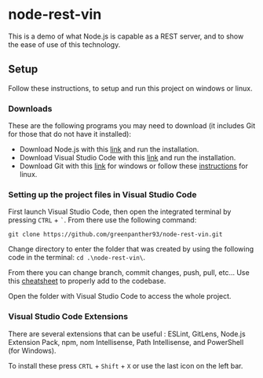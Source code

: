 # node-rest-vin

This is a demo of what Node.js is capable as a REST server, and to show the ease of use of this technology.

## Setup

Follow these instructions, to setup and run this project on windows or linux.

### Downloads

These are the following programs you may need to download (it includes Git for those that do not have it installed):

- Download Node.js with this [link](https://nodejs.org/en/) and run the installation.
- Download Visual Studio Code with this [link](https://code.visualstudio.com/Download) and run the installation.
- Download Git with this [link](https://git-scm.com/download/win) for windows or follow these [instructions](https://git-scm.com/download/linux) for linux.

### Setting up the project files in Visual Studio Code

First launch Visual Studio Code, then open the integrated terminal by pressing `CTRL` + `` ` ``. From there use the following command:

`git clone https://github.com/greenpanther93/node-rest-vin.git`

Change directory to enter the folder that was created by using the following code in the terminal: `cd .\node-rest-vin\`.

From there you can change branch, commit changes, push, pull, etc... Use this [cheatsheet](https://www.git-tower.com/blog/git-cheat-sheet/) to properly add to the codebase.

Open the folder with Visual Studio Code to access the whole project.

### Visual Studio Code Extensions

There are several extensions that can be useful : ESLint, GitLens, Node.js Extension Pack, npm, nom Intellisense, Path Intellisense, and PowerShell (for Windows).

To install these press `CRTL` + `Shift` + `X` or use the last icon on the left bar.
